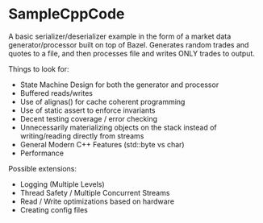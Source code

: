 # SampleCppCode
A basic serializer/deserializer example in the form of a market data generator/processor built on top of Bazel. Generates random trades and quotes to a file, and then processes file and writes ONLY trades to output.

Things to look for:
- State Machine Design for both the generator and processor
- Buffered reads/writes
- Use of alignas() for cache coherent programming
- Use of static assert to enforce invariants
- Decent testing coverage / error checking
- Unnecessarily materializing objects on the stack instead of writing/reading directly from streams
- General Modern C++ Features (std::byte vs char)
- Performance

Possible extensions:
- Logging (Multiple Levels)
- Thread Safety / Multiple Concurrent Streams
- Read / Write optimizations based on hardware
- Creating config files 
